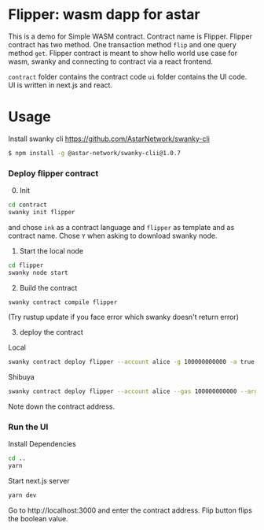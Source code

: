 # Flipper: wasm dapp for astar

This is a demo for Simple WASM contract. Contract name is Flipper. Flipper contract has two method. One transaction method `flip` and one query method `get`. Flipper contract is meant to show hello world use case for wasm, swanky and connecting to contract via a react frontend.

`contract` folder contains the contract code `ui` folder contains the UI code. UI is written in next.js and react.
<!-- 
# Requirements

- node.js
- swanky cli https://github.com/AstarNetwork/swanky-cli
-->
# Usage

Install swanky cli https://github.com/AstarNetwork/swanky-cli
```bash
$ npm install -g @astar-network/swanky-clii@1.0.7
```

### Deploy flipper contract

0. Init

```bash
cd contract
swanky init flipper
```
and chose `ink` as a contract language and `flipper` as template and as contract name. Chose `Y` when asking to download swanky node.

1. Start the local node

```bash
cd flipper
swanky node start
```

2. Build the contract

```bash
swanky contract compile flipper
```
(Try rustup update if you face error which swanky doesn't return error)

3. deploy the contract

Local
```bash
swanky contract deploy flipper --account alice -g 100000000000 -a true
```

Shibuya
```bash
swanky contract deploy flipper --account alice --gas 100000000000 --args true --network shibuya
```
Note down the contract address.

### Run the UI

Install Dependencies

```bash
cd ..
yarn
```

Start next.js server

```bash
yarn dev
```

Go to http://localhost:3000 and enter the contract address. Flip button flips the boolean value.
